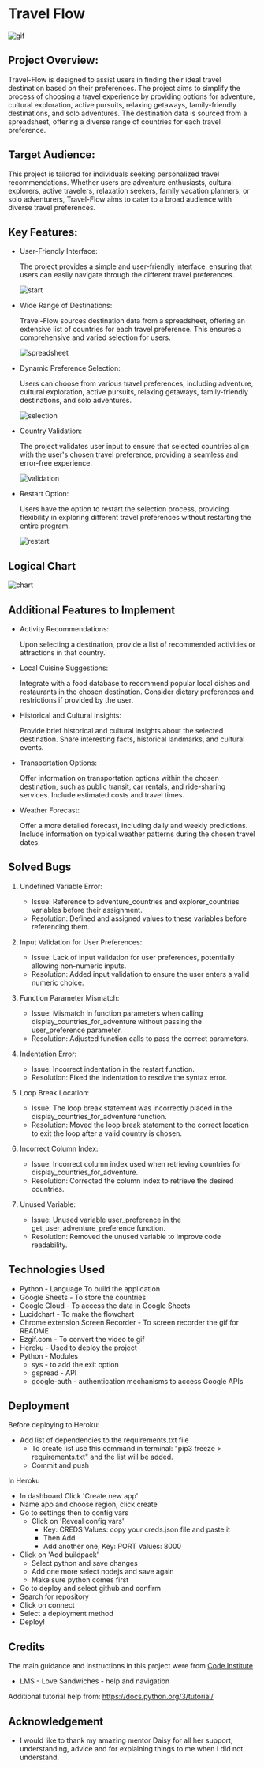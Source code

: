 # Travel Flow

![gif](assets/heroku-deployment-optimize.gif)

## Project Overview:
Travel-Flow is designed to assist users in finding their ideal travel destination based on their preferences. The project aims to simplify the process of choosing a travel experience by providing options for adventure, cultural exploration, active pursuits, relaxing getaways, family-friendly destinations, and solo adventures. The destination data is sourced from a spreadsheet, offering a diverse range of countries for each travel preference.

## Target Audience:
This project is tailored for individuals seeking personalized travel recommendations. Whether users are adventure enthusiasts, cultural explorers, active travelers, relaxation seekers, family vacation planners, or solo adventurers, Travel-Flow aims to cater to a broad audience with diverse travel preferences.

## Key Features:
- User-Friendly Interface: 
  
  The project provides a simple and user-friendly interface, ensuring that users can easily navigate through the different travel preferences.

  ![start](assets/start.PNG)

- Wide Range of Destinations:

  Travel-Flow sources destination data from a spreadsheet, offering an extensive list of countries for each travel preference. This ensures a comprehensive and varied selection for users.

  ![spreadsheet](assets/gspreadsheet.PNG)

- Dynamic Preference Selection: 

  Users can choose from various travel preferences, including adventure, cultural exploration, active pursuits, relaxing getaways, family-friendly destinations, and solo adventures.

  ![selection](assets/selection.PNG)

- Country Validation: 

  The project validates user input to ensure that selected countries align with the user's chosen travel preference, providing a seamless and error-free experience.

  ![validation](assets/country-validation.PNG)

- Restart Option:

  Users have the option to restart the selection process, providing flexibility in exploring different travel preferences without restarting the entire program.

  ![restart](assets/restart-option.PNG)

## Logical Chart

![chart](assets/project-chart.PNG)

## Additional Features to Implement

- Activity Recommendations:

    Upon selecting a destination, provide a list of recommended activities or attractions in that country.

- Local Cuisine Suggestions:

    Integrate with a food database to recommend popular local dishes and restaurants in the chosen destination.
    Consider dietary preferences and restrictions if provided by the user.

- Historical and Cultural Insights:

    Provide brief historical and cultural insights about the selected destination.
    Share interesting facts, historical landmarks, and cultural events.

- Transportation Options:

    Offer information on transportation options within the chosen destination, such as public transit, car rentals, and ride-sharing services.
    Include estimated costs and travel times.

- Weather Forecast:

    Offer a more detailed forecast, including daily and weekly predictions.
    Include information on typical weather patterns during the chosen travel dates.

## Solved Bugs

1. Undefined Variable Error:

    - Issue: Reference to adventure_countries and explorer_countries variables before their assignment.
    - Resolution: Defined and assigned values to these variables before referencing them.

2. Input Validation for User Preferences:

    - Issue: Lack of input validation for user preferences, potentially allowing non-numeric inputs.
    - Resolution: Added input validation to ensure the user enters a valid numeric choice.

3. Function Parameter Mismatch:

    - Issue: Mismatch in function parameters when calling display_countries_for_adventure without passing the user_preference parameter.
    - Resolution: Adjusted function calls to pass the correct parameters.

4. Indentation Error:

    - Issue: Incorrect indentation in the restart function.
    - Resolution: Fixed the indentation to resolve the syntax error.

5. Loop Break Location:

    - Issue: The loop break statement was incorrectly placed in the display_countries_for_adventure function.
    - Resolution: Moved the loop break statement to the correct location to exit the loop after a valid country is chosen.

6. Incorrect Column Index:

    - Issue: Incorrect column index used when retrieving countries for display_countries_for_adventure.
    - Resolution: Corrected the column index to retrieve the desired countries.

7. Unused Variable:

    - Issue: Unused variable user_preference in the get_user_adventure_preference function.
    - Resolution: Removed the unused variable to improve code readability.

## Technologies Used

- Python - Language To build the application
- Google Sheets - To store the countries
- Google Cloud - To access the data in Google Sheets
- Lucidchart - To make the flowchart
- Chrome extension Screen Recorder - To screen recorder the gif for README
- Ezgif.com - To convert the video to gif
- Heroku - Used to deploy the project
- Python - Modules
    - sys - to add the exit option
    - gspread - API
    - google-auth - authentication mechanisms to access Google APIs

## Deployment

Before deploying to Heroku:

- Add list of dependencies to the requirements.txt file
   - To create list use this command in terminal: "pip3 freeze > requirements.txt" and the list will be added.
   - Commit and push

In Heroku

- In dashboard Click 'Create new app'
- Name app and choose region, click create
- Go to settings then to config vars
    - Click on 'Reveal config vars'
        - Key: CREDS Values: copy your creds.json file and paste it
        - Then Add
        - Add another one, Key: PORT Values: 8000
- Click on 'Add buildpack'
    - Select python and save changes
    - Add one more select nodejs and save again
    - Make sure python comes first
- Go to deploy and select github and confirm
- Search for repository
- Click on connect
- Select a deployment method
- Deploy!

## Credits

The main guidance and instructions in this project were from [Code Institute](https://codeinstitute.net)

- LMS - Love Sandwiches - help and navigation

Additional tutorial help from: https://docs.python.org/3/tutorial/

## Acknowledgement

- I would like to thank my amazing mentor Daisy for all her support, understanding, advice and for explaining things to me when I did not understand.
